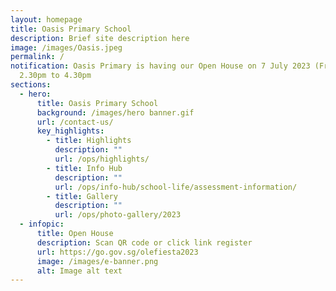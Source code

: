 ```yaml
---
layout: homepage
title: Oasis Primary School
description: Brief site description here
image: /images/Oasis.jpeg
permalink: /
notification: Oasis Primary is having our Open House on 7 July 2023 (Friday),
  2.30pm to 4.30pm
sections:
  - hero:
      title: Oasis Primary School
      background: /images/hero banner.gif
      url: /contact-us/
      key_highlights:
        - title: Highlights
          description: ""
          url: /ops/highlights/
        - title: Info Hub
          description: ""
          url: /ops/info-hub/school-life/assessment-information/
        - title: Gallery
          description: ""
          url: /ops/photo-gallery/2023
  - infopic:
      title: Open House
      description: Scan QR code or click link register
      url: https://go.gov.sg/olefiesta2023
      image: /images/e-banner.png
      alt: Image alt text
---
```

